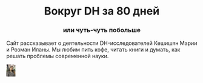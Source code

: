 <h1 align="center"> Вокруг DH за 80 дней</a></h1>
<h3 align="center"> или чуть-чуть побольше</h3>

Сайт рассказывает о деятельности DH-исследователей Кешишян Марии и Розман Иланы. 
Мы любим пить кофе, читать книги и думать, как решать проблемы современной науки.

<img src="static/images/lana.jpg" height="32"/>

